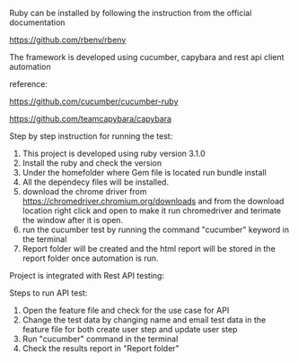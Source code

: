 

Ruby can be installed by following the instruction from the official documentation 

https://github.com/rbenv/rbenv

The framework is developed using cucumber, capybara and rest api client automation

reference:

https://github.com/cucumber/cucumber-ruby

https://github.com/teamcapybara/capybara

Step by step instruction for running the test:

1. This project is developed using ruby version 3.1.0
2. Install the ruby and check the version
3. Under the homefolder where Gem file is located run bundle install
4. All the dependecy files will be installed.
5. download the chrome driver from https://chromedriver.chromium.org/downloads and from the download location right click and open to make it run  chromedriver and terimate the window after it is open.
6. run the cucumber test by running the command "cucumber" keyword in the terminal
7. Report folder will be created and the html report will be stored in the report folder once automation is run.


Project is integrated with Rest API testing:

Steps to run API test:
1. Open the feature file and check for the use case for API
2. Change the test data by changing name and email test data in the feature file for both create user step and update user step
3. Run "cucumber" command in the terminal
4. Check the results report in "Report folder"


